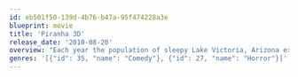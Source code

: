```yaml
---
id: eb501f50-139d-4b76-b47a-95f474228a3e
blueprint: movie
title: 'Piranha 3D'
release_date: '2010-08-20'
overview: "Each year the population of sleepy Lake Victoria, Arizona explodes from 5,000 to 50,000 residents for the annual Spring Break celebration. But then, an earthquake opens an underwater chasm, releasing an enormous swarm of ancient Piranha that have been dormant for thousands of years, now with a taste for human flesh. This year, there's something more to worry about than the usual hangovers and complaints from locals, a new type of terror is about to be cut loose on Lake Victoria."
genres: '[{"id": 35, "name": "Comedy"}, {"id": 27, "name": "Horror"}]'
---
```

